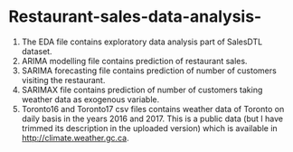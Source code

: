 # Restaurant-sales-data-analysis-
1. The EDA file contains exploratory data analysis part of SalesDTL dataset.
2. ARIMA modelling file contains prediction of restaurant sales.
3. SARIMA forecasting file contains prediction of number of customers visiting the restaurant.
4. SARIMAX file contains prediction of number of customers taking weather data as exogenous variable.
5. Toronto16 and Toronto17 csv files contains weather data of Toronto on daily basis in the years 2016 and 2017. This is a public data (but I have trimmed its description in the uploaded version) which is available in http://climate.weather.gc.ca.
